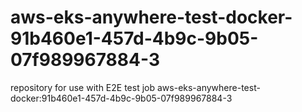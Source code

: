 # aws-eks-anywhere-test-docker-91b460e1-457d-4b9c-9b05-07f989967884-3
repository for use with E2E test job aws-eks-anywhere-test-docker:91b460e1-457d-4b9c-9b05-07f989967884-3
